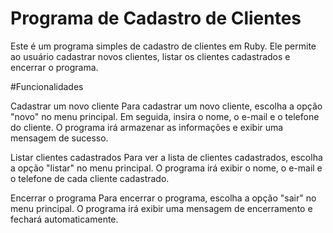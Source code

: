 # Programa de Cadastro de Clientes

Este é um programa simples de cadastro de clientes em Ruby. Ele permite ao usuário cadastrar novos clientes, listar os clientes cadastrados e encerrar o programa.

#Funcionalidades

Cadastrar um novo cliente
Para cadastrar um novo cliente, escolha a opção "novo" no menu principal. Em seguida, insira o nome, o e-mail e o telefone do cliente. O programa irá armazenar as informações e exibir uma mensagem de sucesso.

Listar clientes cadastrados
Para ver a lista de clientes cadastrados, escolha a opção "listar" no menu principal. O programa irá exibir o nome, o e-mail e o telefone de cada cliente cadastrado.

Encerrar o programa
Para encerrar o programa, escolha a opção "sair" no menu principal. O programa irá exibir uma mensagem de encerramento e fechará automaticamente.
